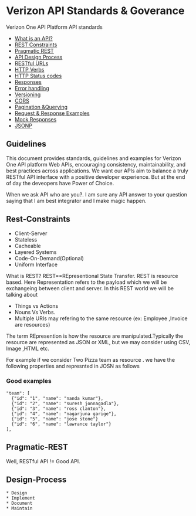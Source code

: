 # Verizon API Standards & Goverance
Verizon One API Platform API standards 
* [What is an API?](#guidelines)
* [REST Constraints](#rest-constraints)
* [Pragmatic REST](#pragmatic-rest)
* [API Design Process](#design-process)
* [RESTful URLs](#restful-urls)
* [HTTP Verbs](#http-verbs)
* [HTTP Status codes](#http-statuscods)
* [Responses](#responses)
* [Error handling](#error-handling)
* [Versioning](#versions)
* [CORS](#cors)
* [Pagination &Querying](#record-limits)
* [Request & Response Examples](#request--response-examples)
* [Mock Responses](#mock-responses)
* [JSONP](#jsonp)

## Guidelines

This document provides standards, guidelines and examples for Verizon One API platform Web APIs, encouraging consistency, maintainability, and best practices across applications. We want our APIs aim to balance a truly RESTful API interface with a positive developer experience. But at the end of day the deveopers have Power of Choice. 

When we ask API who are you?. I am sure any API answer to your question saying that I am best integrator and I make magic happen.

## Rest-Constraints

* Client-Server
* Stateless
* Cacheable 
* Layered Systems
* Code-On-Demand(Optional)
* Uniform Interface 

What is REST?
REST==REpresentional State Transfer. REST is resource based. Here Representation refers to the payload which we will be exchangeing  between client and server. In this REST world we will be talking about 
* Things vs Actions
* Nouns Vs Verbs.
* Multiple URIs may refering to the same resource (ex: Employee ,Invoice are resources)

The term REpresention is how the resource are manipulated.Typically the resource are represented as JSON or XML, but we may consider using CSV, Image ,HTML etc. 

For example if we consider Two Pizza team as resource . we have the following properties and represnted in JOSN as follows 

### Good examples

    "team": [
      {"id": "1", "name": "nanda kumar"},
      {"id": "2", "name": "suresh jonnagadla"},
      {"id": "3", "name": "ross clanton"},
      {"id": "4", "name": "nagarjuna garige"},
      {"id": "5", "name": "jose stone"}
      {"id": "6", "name": "lawrance taylor"}
    ],

## Pragmatic-REST
Well, RESTful API != Good API. 

## Design-Process
    * Design
    * Implement 
    * Document
    * Maintain 
